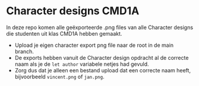 # Character designs CMD1A
In deze repo komen alle geëxporteerde .png files van alle Character designs die studenten uit klas CMD1A hebben gemaakt.

* Upload je eigen character export png file naar de root in de main branch.
* De exports hebben vanuit de Character design opdracht al de correcte naam als je de `let author` variabele netjes had gevuld.
* Zorg dus dat je alleen een bestand upload dat een correcte naam heeft, bijvoorbeeld `vincent.png` of `jan.png`.
